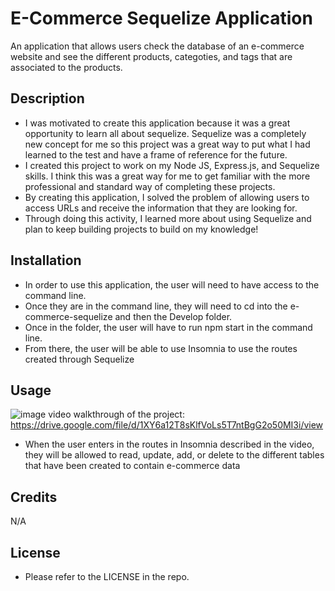 # E-Commerce Sequelize Application
An application that allows users check the database of an e-commerce website and see the different products, categoties, and tags that are associated to the products.

## Description

- I was motivated to create this application because it was a great opportunity to learn all about sequelize. Sequelize was a completely new concept for me so this project was a great way to put what I had learned to the test and have a frame of reference for the future.
- I created this project to work on my Node JS, Express.js, and Sequelize skills. I think this was a great way for me to get familiar with the more professional and standard way of completing these projects.
- By creating this application, I solved the problem of allowing users to access URLs and receive the information that they are looking for.
- Through doing this activity, I learned more about using Sequelize and plan to keep building projects to build on my knowledge!

## Installation

- In order to use this application, the user will need to have access to the command line.
- Once they are in the command line, they will need to cd into the e-commerce-sequelize and then the Develop folder.
- Once in the folder, the user will have to run npm start in the command line.
- From there, the user will be able to use Insomnia to use the routes created through Sequelize

## Usage

![image](https://github.com/mleblanc94/e-commerce-sequelize/assets/60248680/65941bd8-032f-462f-97f9-604af87b3b64)
video walkthrough of the project: https://drive.google.com/file/d/1XY6a12T8sKlfVoLs5T7ntBgG2o50MI3i/view

- When the user enters in the routes in Insomnia described in the video, they will be allowed to read, update, add, or delete to the different tables that have been created to contain e-commerce data

## Credits

N/A

## License

- Please refer to the LICENSE in the repo.
